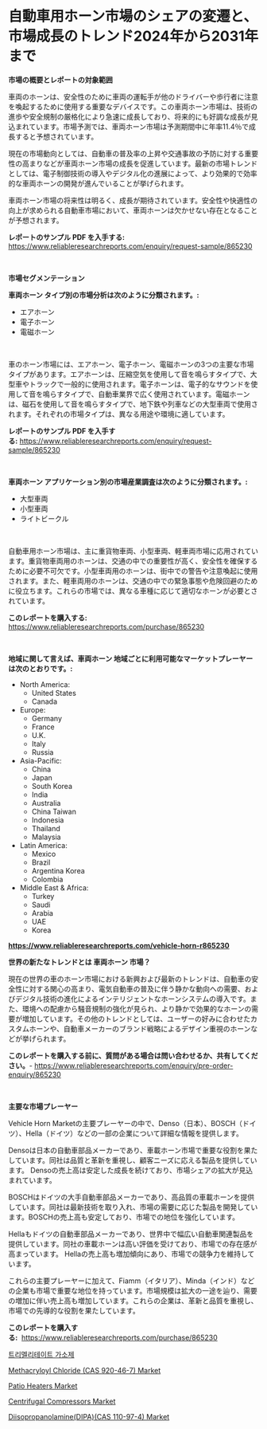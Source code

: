 <p><h1>自動車用ホーン市場のシェアの変遷と、市場成長のトレンド2024年から2031年まで</h1></p><p><strong>市場の概要とレポートの対象範囲</strong></p>
<p><p>車両のホーンは、安全性のために車両の運転手が他のドライバーや歩行者に注意を喚起するために使用する重要なデバイスです。この車両ホーン市場は、技術の進歩や安全規制の厳格化により急速に成長しており、将来的にも好調な成長が見込まれています。市場予測では、車両ホーン市場は予測期間中に年率11.4％で成長すると予想されています。</p><p>現在の市場動向としては、自動車の普及率の上昇や交通事故の予防に対する重要性の高まりなどが車両ホーン市場の成長を促進しています。最新の市場トレンドとしては、電子制御技術の導入やデジタル化の進展によって、より効果的で効率的な車両ホーンの開発が進んでいることが挙げられます。</p><p>車両ホーン市場の将来性は明るく、成長が期待されています。安全性や快適性の向上が求められる自動車市場において、車両ホーンは欠かせない存在となることが予想されます。</p></p>
<p><strong>レポートのサンプル PDF を入手する:</strong> <a href="https://www.reliableresearchreports.com/enquiry/request-sample/865230">https://www.reliableresearchreports.com/enquiry/request-sample/865230</a></p>
<p>&nbsp;</p>
<p><strong>市場セグメンテーション</strong></p>
<p><strong>車両ホーン タイプ別の市場分析は次のように分類されます。:</strong></p>
<p><ul><li>エアホーン</li><li>電子ホーン</li><li>電磁ホーン</li></ul></p>
<p>&nbsp;</p>
<p><p>車のホーン市場には、エアホーン、電子ホーン、電磁ホーンの3つの主要な市場タイプがあります。エアホーンは、圧縮空気を使用して音を鳴らすタイプで、大型車やトラックで一般的に使用されます。電子ホーンは、電子的なサウンドを使用して音を鳴らすタイプで、自動車業界で広く使用されています。電磁ホーンは、磁石を使用して音を鳴らすタイプで、地下鉄や列車などの大型車両で使用されます。それぞれの市場タイプは、異なる用途や環境に適しています。</p></p>
<p><strong>レポートのサンプル PDF を入手する:</strong>&nbsp;<a href="https://www.reliableresearchreports.com/enquiry/request-sample/865230">https://www.reliableresearchreports.com/enquiry/request-sample/865230</a></p>
<p>&nbsp;</p>
<p><strong> 車両ホーン アプリケーション別の市場産業調査は次のように分類されます。:</strong></p>
<p><ul><li>大型車両</li><li>小型車両</li><li>ライトビークル</li></ul></p>
<p>&nbsp;</p>
<p><p>自動車用ホーン市場は、主に重貨物車両、小型車両、軽車両市場に応用されています。重貨物車両用のホーンは、交通の中での重要性が高く、安全性を確保するために必要不可欠です。小型車両用のホーンは、街中での警告や注意喚起に使用されます。また、軽車両用のホーンは、交通の中での緊急事態や危険回避のために役立ちます。これらの市場では、異なる車種に応じて適切なホーンが必要とされています。</p></p>
<p><strong>このレポートを購入する:</strong>&nbsp; <a href="https://www.reliableresearchreports.com/purchase/865230">https://www.reliableresearchreports.com/purchase/865230</a></p>
<p>&nbsp;</p>
<p><strong>地域に関して言えば、車両ホーン 地域ごとに利用可能なマーケットプレーヤーは次のとおりです。:</strong></p>
<p><ul>
    <li>
        North America:
        <ul>
            <li>United States</li>
            <li>Canada</li>
        </ul>
    </li>
    <li>
        Europe:
        <ul>
            <li>Germany</li>
            <li>France</li>
            <li>U.K.</li>
            <li>Italy</li>
            <li>Russia</li>
        </ul>
    </li>
    <li>
        Asia-Pacific:
        <ul>
            <li>China</li>
            <li>Japan</li>
            <li>South Korea</li>
            <li>India</li>
            <li>Australia</li>
            <li>China Taiwan</li>
            <li>Indonesia</li>
            <li>Thailand</li>
            <li>Malaysia</li>
        </ul>
    </li>
    <li>
        Latin America:
        <ul>
            <li>Mexico</li>
            <li>Brazil</li>
            <li>Argentina Korea</li>
            <li>Colombia</li>
        </ul>
    </li>
    <li>
        Middle East & Africa:
        <ul>
            <li>Turkey</li>
            <li>Saudi</li>
            <li>Arabia</li>
            <li>UAE</li>
            <li>Korea</li>
        </ul>
    </li>
    </ul></p>
<p><strong><a href="https://www.reliableresearchreports.com/vehicle-horn-r865230">https://www.reliableresearchreports.com/vehicle-horn-r865230</a></strong>&nbsp;</p>
<p><strong>世界の新たなトレンドとは 車両ホーン 市場？</strong></p>
<p><p>現在の世界の車のホーン市場における新興および最新のトレンドは、自動車の安全性に対する関心の高まり、電気自動車の普及に伴う静かな動向への需要、およびデジタル技術の進化によるインテリジェントなホーンシステムの導入です。また、環境への配慮から騒音規制の強化が見られ、より静かで効果的なホーンの需要が増加しています。その他のトレンドとしては、ユーザーの好みに合わせたカスタムホーンや、自動車メーカーのブランド戦略によるデザイン重視のホーンなどが挙げられます。</p></p>
<p><strong>このレポートを購入する前に、質問がある場合は問い合わせるか、共有してください。</strong>- <a href="https://www.reliableresearchreports.com/enquiry/pre-order-enquiry/865230">https://www.reliableresearchreports.com/enquiry/pre-order-enquiry/865230</a></p>
<p>&nbsp;</p>
<p><strong>主要な市場プレーヤー</strong></p>
<p><p>Vehicle Horn Marketの主要プレーヤーの中で、Denso（日本）、BOSCH（ドイツ）、Hella（ドイツ）などの一部の企業について詳細な情報を提供します。</p><p>Densoは日本の自動車部品メーカーであり、車載ホーン市場で重要な役割を果たしています。同社は品質と革新を重視し、顧客ニーズに応える製品を提供しています。 Densoの売上高は安定した成長を続けており、市場シェアの拡大が見込まれています。</p><p>BOSCHはドイツの大手自動車部品メーカーであり、高品質の車載ホーンを提供しています。同社は最新技術を取り入れ、市場の需要に応じた製品を開発しています。BOSCHの売上高も安定しており、市場での地位を強化しています。</p><p>Hellaもドイツの自動車部品メーカーであり、世界中で幅広い自動車関連製品を提供しています。同社の車載ホーンは高い評価を受けており、市場での存在感が高まっています。 Hellaの売上高も増加傾向にあり、市場での競争力を維持しています。</p><p>これらの主要プレーヤーに加えて、Fiamm（イタリア）、Minda（インド）などの企業も市場で重要な地位を持っています。市場規模は拡大の一途を辿り、需要の増加に伴い売上高も増加しています。これらの企業は、革新と品質を重視し、市場での先導的な役割を果たしています。</p></p>
<p><strong>このレポートを購入する:</strong>&nbsp;&nbsp;<a href="https://www.reliableresearchreports.com/purchase/865230">https://www.reliableresearchreports.com/purchase/865230</a></p>
<p><p><a href="https://github.com/iansanftyord09878/Market-Research-Report-List-1/blob/main/126400923736.md">트리멜리테이트 가소제</a></p><p><a href="https://www.linkedin.com/pulse/methacryloyl-chloride-cas-920-46-7-market-size-growth-segmentation-4rrje?trackingId=8UVclhKkQy6ce6pAVr%2FIhw%3D%3D">Methacryloyl Chloride (CAS 920-46-7) Market</a></p><p><a href="https://github.com/yemakinde/Market-Research-Report-List-2/blob/main/patio-heaters-market.md">Patio Heaters Market</a></p><p><a href="https://github.com/jsmusil/Market-Research-Report-List-2/blob/main/centrifugal-compressors-market.md">Centrifugal Compressors Market</a></p><p><a href="https://www.linkedin.com/pulse/diisopropanolaminedipacas-110-97-4-market-size-trends-growth-outlook-qr0ve?trackingId=NjJYwl7vmPnp5VwI7kmunw%3D%3D">Diisopropanolamine(DIPA)(CAS 110-97-4) Market</a></p></p>